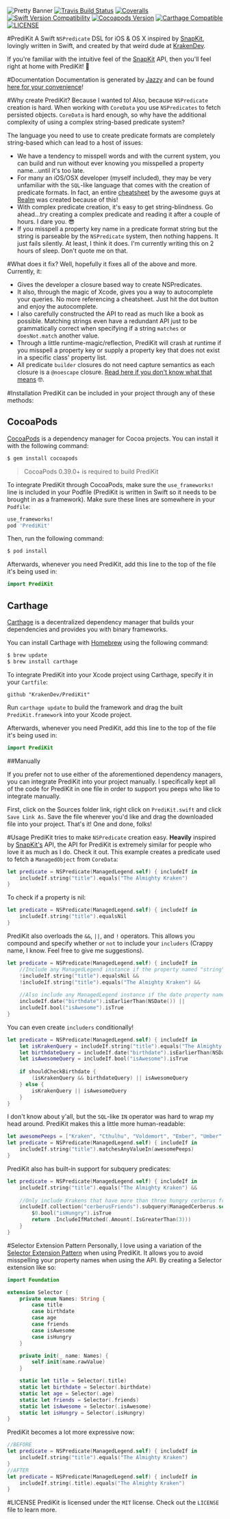 ![Pretty Banner](https://github.com/KrakenDev/PrediKit/wiki/Sources/Banner.jpg)
[![Travis Build Status](http://img.shields.io/travis/KrakenDev/PrediKit.svg?style=flat-square)](https://travis-ci.org/KrakenDev/PrediKit)
[![Coveralls](https://img.shields.io/coveralls/KrakenDev/PrediKit/master.svg?style=flat-square)](https://coveralls.io/github/KrakenDev/PrediKit?branch=master)
[![Swift Version Compatibility](https://img.shields.io/badge/swift2-compatible-4BC51D.svg?style=flat-square)](https://developer.apple.com/swift)
[![Cocoapods Version](https://img.shields.io/badge/pod-2.0.2-blue.svg?style=flat-square)](https://cocoapods.org/pods/PrediKit)
[![Carthage Compatible](https://img.shields.io/badge/Carthage-compatible-4BC51D.svg?style=flat-square)](https://github.com/Carthage/Carthage)
[![LICENSE](http://img.shields.io/badge/license-MIT-blue.svg?style=flat-square)](https://raw.githubusercontent.com/KrakenDev/PrediKit/master/LICENSE)

#PrediKit
A Swift `NSPredicate` DSL for iOS &amp; OS X inspired by [SnapKit](https://github.com/SnapKit/SnapKit), lovingly written in Swift, and created by that weird dude at [KrakenDev](https://krakendev.io).

If you're familiar with the intuitive feel of the [SnapKit](https://github.com/SnapKit/SnapKit) API, then you'll feel right at home with PrediKit! 💖

#Documentation
Documentation is generated by [Jazzy](https://github.com/realm/jazzy) and can be found [here for your convenience](http://krakendev.github.io/PrediKit/docs)!

#Why create PrediKit?
Because I wanted to! Also, because `NSPredicate` creation is hard. When working with `CoreData` you use `NSPredicates` to fetch persisted objects. `CoreData` is hard enough, so why have the additional complexity of using a complex string-based predicate system?

The language you need to use to create predicate formats are completely string-based which can lead to a host of issues:
* We have a tendency to misspell words and with the current system, you can build and run without ever knowing you misspelled a property name...until it's too late.
* For many an iOS/OSX developer (myself included), they may be very unfamiliar with the `SQL`-like language that comes with the creation of predicate formats. In fact, an entire [cheatsheet](https://realm.io/news/nspredicate-cheatsheet/) by the awesome guys at [Realm](https://realm.io/) was created because of this!
* With complex predicate creation, it's easy to get string-blindness. Go ahead...try creating a complex predicate and reading it after a couple of hours. I dare you. 😎
* If you misspell a property key name in a predicate format string but the string is parseable by the `NSPredicate` system, then nothing happens. It just fails silently. At least, I think it does. I'm currently writing this on 2 hours of sleep. Don't quote me on that.

#What does it fix?
Well, hopefully it fixes all of the above and more. Currently, it:
* Gives the developer a closure based way to create NSPredicates.
* It also, through the magic of Xcode, gives you a way to autocomplete your queries. No more referencing a cheatsheet. Just hit the dot button and enjoy the autocomplete.
* I also carefully constructed the API to read as much like a book as possible. Matching strings even have a redundant API just to be grammatically correct when specifying if a string `matches` or `doesNot.match` another value.
* Through a little runtime-magic/reflection, PrediKit will crash at runtime if you misspell a property key or supply a property key that does not exist in a specific class' property list.
* All predicate `builder` closures do not need capture semantics as each closure is a `@noescape` closure. [Read here if you don't know what that means](http://krakendev.io/blog/hipster-swift#noescape) 🤓.

#Installation
PrediKit can be included in your project through any of these methods:

## CocoaPods
[CocoaPods](http://cocoapods.org) is a dependency manager for Cocoa projects. You can install it with the following command:

```bash
$ gem install cocoapods
```

> CocoaPods 0.39.0+ is required to build PrediKit

To integrate PrediKit through CocoaPods, make sure the `use_frameworks!` line is included in your Podfile (PrediKit is written in Swift so it needs to be brought in as a framework). Make sure these lines are somewhere in your `Podfile`:

```ruby
use_frameworks!
pod 'PrediKit'
```

Then, run the following command:

```bash
$ pod install
```

Afterwards, whenever you need PrediKit, add this line to the top of the file it's being used in:

```swift
import PrediKit
```

## Carthage
[Carthage](https://github.com/Carthage/Carthage) is a decentralized dependency manager that builds your dependencies and provides you with binary frameworks.

You can install Carthage with [Homebrew](http://brew.sh/) using the following command:

```bash
$ brew update
$ brew install carthage
```

To integrate PrediKit into your Xcode project using Carthage, specify it in your `Cartfile`:

```ogdl
github "KrakenDev/PrediKit"
```

Run `carthage update` to build the framework and drag the built `PrediKit.framework` into your Xcode project.

Afterwards, whenever you need PrediKit, add this line to the top of the file it's being used in:

```swift
import PrediKit
```

##Manually

If you prefer not to use either of the aforementioned dependency managers, you can integrate PrediKit into your project manually. I specifically kept all of the code for PrediKit in one file in order to support you peeps who like to integrate manually.

First, click on the Sources folder link, right click on `PrediKit.swift` and click `Save Link As`. Save the file wherever you'd like and drag the downloaded file into your project. That's it! One and done, folks!

#Usage
PrediKit tries to make `NSPredicate` creation easy. **Heavily** inspired by [SnapKit's](https://github.com/SnapKit/SnapKit) API, the API for PrediKit is extremely similar for people who love it as much as I do. Check it out. This example creates a predicate used to fetch a `ManagedObject` from `CoreData`:

```swift
let predicate = NSPredicate(ManagedLegend.self) { includeIf in
    includeIf.string("title").equals("The Almighty Kraken")
}
```
To check if a property is nil:
```swift
let predicate = NSPredicate(ManagedLegend.self) { includeIf in
    includeIf.string("title").equalsNil
}
```

PrediKit also overloads the `&&`, `||`, and `!` operators. This allows you compound and specify whether or `not` to include your `includers` (Crappy name, I know. Feel free to give me suggestions).

```swift
let predicate = NSPredicate(ManagedLegend.self) { includeIf in
    //Include any ManagedLegend instance if the property named "string" is NOT nil and does NOT equal "The Almighty Kraken" 
    !includeIf.string("title").equalsNil &&
    !includeIf.string("title").equals("The Almighty Kraken") &&
    
    //Also include any ManagedLegend instance if the date property named "birthdate" is in the past or if the bool property "isAwesome" is true. 
    includeIf.date("birthdate").isEarlierThan(NSDate()) ||
    includeIf.bool("isAwesome").isTrue
}
```

You can even create `includers` conditionally!

```swift
let predicate = NSPredicate(ManagedLegend.self) { includeIf in
    let isKrakenQuery = includeIf.string("title").equals("The Almighty Kraken")
    let birthdateQuery = includeIf.date("birthdate").isEarlierThan(NSDate())
    let isAwesomeQuery = includeIf.bool("isAwesome").isTrue
    
    if shouldCheckBirthdate {
        (isKrakenQuery && birthdateQuery) || isAwesomeQuery
    } else {
        isKrakenQuery || isAwesomeQuery
    }
}
```
I don't know about y'all, but the `SQL`-like `IN` operator was hard to wrap my head around. PrediKit makes this a little more human-readable:

```swift
let awesomePeeps = ["Kraken", "Cthulhu", "Voldemort", "Ember", "Umber", "Voldemort"]
let predicate = NSPredicate(ManagedLegend.self) { includeIf in
    includeIf.string("title").matchesAnyValueIn(awesomePeeps)
}
```

PrediKit also has built-in support for subquery predicates:

```swift
let predicate = NSPredicate(ManagedLegend.self) { includeIf in
    includeIf.string("title").equals("The Almighty Kraken") &&
    
    //Only include Krakens that have more than three hungry cerberus friends
    includeIf.collection("cerberusFriends").subquery(ManagedCerberus.self) {
        $0.bool("isHungry").isTrue
        return .IncludeIfMatched(.Amount(.IsGreaterThan(3)))
    }
}
```

#Selector Extension Pattern
Personally, I love using a variation of the [Selector Extension Pattern](https://medium.com/swift-programming/swift-selector-syntax-sugar-81c8a8b10df3#.bypt7blba) when using PrediKit. It allows you to avoid misspelling your property names when using the API. By creating a Selector extension like so:

```swift
import Foundation

extension Selector {
    private enum Names: String {
        case title
        case birthdate
        case age
        case friends
        case isAwesome
        case isHungry
    }

    private init(_ name: Names) {
        self.init(name.rawValue)
    }

    static let title = Selector(.title)
    static let birthdate = Selector(.birthdate)
    static let age = Selector(.age)
    static let friends = Selector(.friends)
    static let isAwesome = Selector(.isAwesome)
    static let isHungry = Selector(.isHungry)
}
```

PrediKit becomes a lot more expressive now:

```swift
//BEFORE
let predicate = NSPredicate(ManagedLegend.self) { includeIf in
    includeIf.string("title").equals("The Almighty Kraken")
}
//AFTER
let predicate = NSPredicate(ManagedLegend.self) { includeIf in
    includeIf.string(.title).equals("The Almighty Kraken")
}
```

#LICENSE
PrediKit is licensed under the `MIT` license. Check out the `LICENSE` file to learn more.
